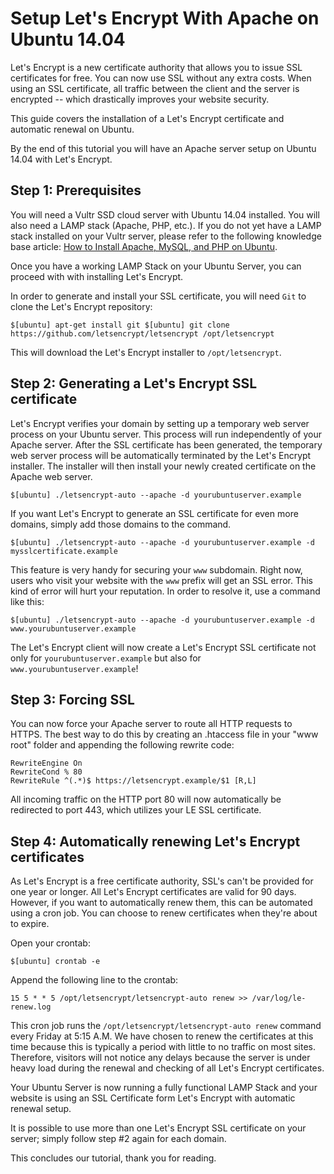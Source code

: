 # Setup Let's Encrypt With Apache on Ubuntu 14.04

Let's Encrypt is a new certificate authority that allows you to issue SSL certificates for free. You can now use SSL without any extra costs. When using an SSL certificate, all traffic between the client and the server is encrypted -- which drastically improves your website security.

This guide covers the installation of a Let's Encrypt certificate and automatic renewal on Ubuntu.

By the end of this tutorial you will have an Apache server setup on Ubuntu 14.04 with Let's Encrypt.

## Step 1: Prerequisites

You will need a Vultr SSD cloud server with Ubuntu 14.04 installed. You will also need a LAMP stack (Apache, PHP, etc.). If you do not yet have a LAMP stack installed on your Vultr server, please refer to the following knowledge base article: [How to Install Apache, MySQL, and PHP on Ubuntu](https://www.vultr.com/docs/how-to-install-apache-mysql-and-php-on-ubuntu).

Once you have a working LAMP Stack on your Ubuntu Server, you can proceed with with installing Let's Encrypt.

In order to generate and install your SSL certificate, you will need `Git` to clone the Let's Encrypt repository:

`$[ubuntu] apt-get install git
$[ubuntu] git clone https://github.com/letsencrypt/letsencrypt /opt/letsencrypt`

This will download the Let's Encrypt installer to `/opt/letsencrypt`.

## Step 2: Generating a Let's Encrypt SSL certificate

Let's Encrypt verifies your domain by setting up a temporary web server process on your Ubuntu server. This process will run independently of your Apache server. After the SSL certificate has been generated, the temporary web server process will be automatically terminated by the Let's Encrypt installer. The installer will then install your newly created certificate on the Apache web server.

`$[ubuntu] ./letsencrypt-auto --apache -d yourubuntuserver.example`

If you want Let's Encrypt to generate an SSL certificate for even more domains, simply add those domains to the command.

`$[ubuntu] ./letsencrypt-auto --apache -d yourubuntuserver.example -d mysslcertificate.example`

This feature is very handy for securing your `www` subdomain. Right now, users who visit your website with the `www` prefix will get an SSL error. This kind of error will hurt your reputation. In order to resolve it, use a command like this:

`$[ubuntu] ./letsencrypt-auto --apache -d yourubuntuserver.example -d www.yourubuntuserver.example`

The Let's Encrypt client will now create a Let's Encrypt SSL certificate not only for `yourubuntuserver.example` but also for `www.yourubuntuserver.example`!

## Step 3: Forcing SSL

You can now force your Apache server to route all HTTP requests to HTTPS. The best way to do this by creating an .htaccess file in your "www root" folder and appending the following rewrite code:

```
RewriteEngine On 
RewriteCond % 80 
RewriteRule ^(.*)$ https://letsencrypt.example/$1 [R,L]
```

All incoming traffic on the HTTP port 80 will now automatically be redirected to port 443, which utilizes your LE SSL certificate.

## Step 4: Automatically renewing Let's Encrypt certificates

As Let's Encrypt is a free certificate authority, SSL's can't be provided for one year or longer. All Let's Encrypt certificates are valid for 90 days. However, if you want to automatically renew them, this can be automated using a cron job. You can choose to renew certificates when they're about to expire.

Open your crontab:

`$[ubuntu] crontab -e`

Append the following line to the crontab:

`15 5 * * 5 /opt/letsencrypt/letsencrypt-auto renew >> /var/log/le-renew.log`

This cron job runs the `/opt/letsencrypt/letsencrypt-auto renew` command every Friday at 5:15 A.M. We have chosen to renew the certificates at this time because this is typically a period with little to no traffic on most sites. Therefore, visitors will not notice any delays because the server is under heavy load during the renewal and checking of all Let's Encrypt certificates.

Your Ubuntu Server is now running a fully functional LAMP Stack and your website is using an SSL Certificate form Let's Encrypt with automatic renewal setup.

It is possible to use more than one Let's Encrypt SSL certificate on your server; simply follow step #2 again for each domain.

This concludes our tutorial, thank you for reading.
